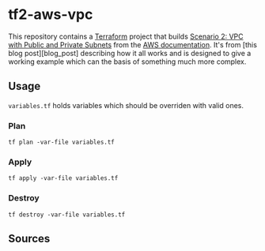# tf2-aws-vpc

This repository contains a [Terraform][] project that builds [Scenario 2: VPC
with Public and Private Subnets][scenario_two] from the [AWS documentation][].
It's from [this blog post][blog_post] describing how it all works and is
designed to give a working example which can the basis of something much more
complex.

## Usage

`variables.tf` holds variables which should be overriden with valid ones.

### Plan

```
tf plan -var-file variables.tf 
```

### Apply

```
tf apply -var-file variables.tf 
```

### Destroy

```
tf destroy -var-file variables.tf 
```

## Sources

[Terraform]: http://terraform.io
[scenario_two]: http://docs.aws.amazon.com/AmazonVPC/latest/UserGuide/VPC_Scenario2.html
[AWS documentation]: http://aws.amazon.com/documentation/
